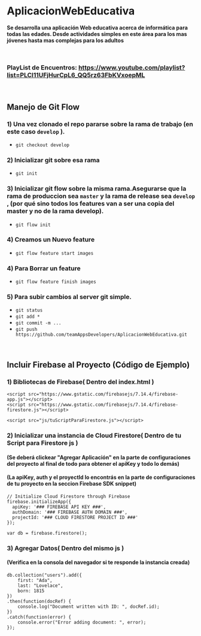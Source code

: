 # AplicacionWebEducativa

**Se desarrolla una aplicación Web educativa acerca de informática para todas las edades. Desde actividades simples en este área para los mas jóvenes hasta mas complejas para los adultos**

</br>

### PlayList de Encuentros:  https://www.youtube.com/playlist?list=PLCl11UFjHurCpL6_QQ5rz63FbKVxoepML


</br>

## Manejo de Git Flow

### 1) Una vez clonado el repo pararse sobre la rama de trabajo (en este caso  `develop` ).
* ```git checkout develop```

### 2) Inicializar git sobre esa rama
* ```git init```

### 3) Inicializar git flow sobre la misma rama.Asegurarse que la rama de produccion sea `master` y la rama de release sea `develop` , (por qué sino todos los features van a ser una copia del master y no de la rama develop).
* ```git flow init```

### 4) Creamos un Nuevo feature 
* ```git flow feature start images```

### 4) Para Borrar un feature 
* ```git flow feature finish images```

### 5) Para subir cambios al server git simple.
* ```git status``` 
*  ```git add *``` 
*  ```git commit -m ...``` 
*  ```git push https://github.com/teamAppsDevelopers/AplicacionWebEducativa.git```



</br>

## Incluir Firebase al Proyecto (Código de Ejemplo)

### 1) Bibliotecas de Firebase( Dentro del index.html )
```
<script src="https://www.gstatic.com/firebasejs/7.14.4/firebase-app.js"></script>
<script src="https://www.gstatic.com/firebasejs/7.14.4/firebase-firestore.js"></script>

<script src="js/tuScriptParaFirestore.js"></script>
```


### 2) Inicializar una instancia de Cloud Firestore( Dentro de tu Script para Firestore js )
#### (Se deberá clickear "Agregar Aplicación" en la parte de configuraciones del proyecto al final de todo para obtener el apiKey y todo lo demás)
#### (La apiKey, auth y el proyectId lo encontrás en la parte de configuraciones de tu proyecto en la seccion Firebase SDK snippet)
```
// Initialize Cloud Firestore through Firebase
firebase.initializeApp({
  apiKey: '### FIREBASE API KEY ###',
  authDomain: '### FIREBASE AUTH DOMAIN ###',
  projectId: '### CLOUD FIRESTORE PROJECT ID ###'
});

var db = firebase.firestore();
```

### 3) Agregar Datos( Dentro del mismo js )
#### (Verifica en la consola del navegador si te responde la instancia creada)
```
db.collection("users").add({
    first: "Ada",
    last: "Lovelace",
    born: 1815
})
.then(function(docRef) {
    console.log("Document written with ID: ", docRef.id);
})
.catch(function(error) {
    console.error("Error adding document: ", error);
});

```



